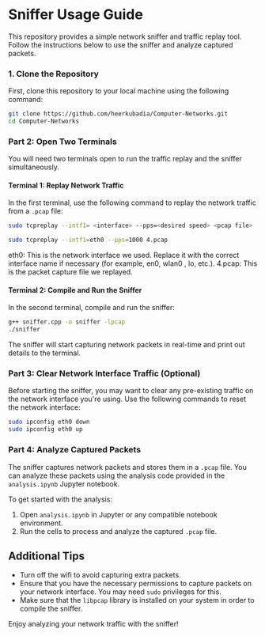 # Sniffer Usage Guide

This repository provides a simple network sniffer and traffic replay tool. Follow the instructions below to use the sniffer and analyze captured packets.

### 1. Clone the Repository
First, clone this repository to your local machine using the following command:

```bash
git clone https://github.com/heerkubadia/Computer-Networks.git
cd Computer-Networks
```

### Part 2: Open Two Terminals

You will need two terminals open to run the traffic replay and the sniffer simultaneously.

#### Terminal 1: Replay Network Traffic
In the first terminal, use the following command to replay the network traffic from a `.pcap` file:

```bash
sudo tcpreplay --intf1= <interface> --pps=<desired speed> <pcap file>
```
```bash
sudo tcpreplay --intf1=eth0 --pps=1000 4.pcap
```

eth0: This is the network interface we used. Replace it with the correct interface name if necessary (for example, en0, wlan0 , lo, etc.).
4.pcap: This is the packet capture file we replayed. 

#### Terminal 2: Compile and Run the Sniffer

In the second terminal, compile and run the sniffer:
```bash
g++ sniffer.cpp -o sniffer -lpcap
./sniffer
```
The sniffer will start capturing network packets in real-time and print out details to the terminal.


### Part 3: Clear Network Interface Traffic (Optional)

Before starting the sniffer, you may want to clear any pre-existing traffic on the network interface you're using. Use the following commands to reset the network interface:

```bash
sudo ipconfig eth0 down
sudo ipconfig eth0 up
```

### Part 4: Analyze Captured Packets

The sniffer captures network packets and stores them in a `.pcap` file. You can analyze these packets using the analysis code provided in the `analysis.ipynb` Jupyter notebook.

To get started with the analysis:

1. Open `analysis.ipynb` in Jupyter or any compatible notebook environment.
2. Run the cells to process and analyze the captured `.pcap` file.

## Additional Tips
- Turn off the wifi to avoid capturing extra packets.
- Ensure that you have the necessary permissions to capture packets on your network interface. You may need `sudo` privileges for this.
- Make sure that the `libpcap` library is installed on your system in order to compile the sniffer.

Enjoy analyzing your network traffic with the sniffer!

